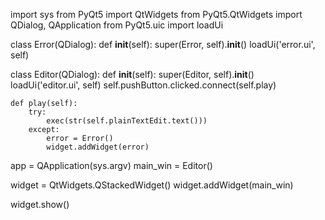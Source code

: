 import sys
from PyQt5 import QtWidgets
from PyQt5.QtWidgets import QDialog, QApplication
from PyQt5.uic import loadUi

class Error(QDialog):
    def __init__(self):
        super(Error, self).__init__()
        loadUi('error.ui', self)

class Editor(QDialog):
    def __init__(self):
        super(Editor, self).__init__()
        loadUi('editor.ui', self)
        self.pushButton.clicked.connect(self.play)

    def play(self):
        try:
            exec(str(self.plainTextEdit.text()))
        except:
            error = Error()
            widget.addWidget(error)


app = QApplication(sys.argv)
main_win = Editor()

widget = QtWidgets.QStackedWidget()
widget.addWidget(main_win)

widget.show()
